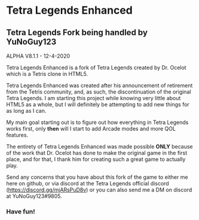 # Tetra Legends Enhanced
## Tetra Legends Fork being handled by YuNoGuy123
ALPHA V8.1.1 - 12-4-2020

Tetra Legends Enhanced is a fork of Tetra Legends created by Dr. Ocelot which is a Tetris clone in HTML5.

Tetra Legends Enhanced was created after his announcement of retirement from the Tetris community, and, as such, the discontinuation of the original Tetra Legends.
I am starting this project while knowing very little about HTML5 as a whole, but I will definitely be attempting to add new things for as long as I can.

My main goal starting out is to figure out how everything in Tetra Legends works first, only __then__ will I start to add Arcade modes and more QOL features.

The entirety of Tetra Legends Enhanced was made possible __ONLY__ because of the work that Dr. Ocelot has done to make the original game in the first place, and for that, I thank him for creating such a great game to actually play.

Send any concerns that you have about this fork of the game to either me here on github, or via discord at the Tetra Legends official discord (https://discord.gg/mjARsPuD8v) or you can also send me a DM on discord at YuNoGuy123#9805.

### Have fun!
